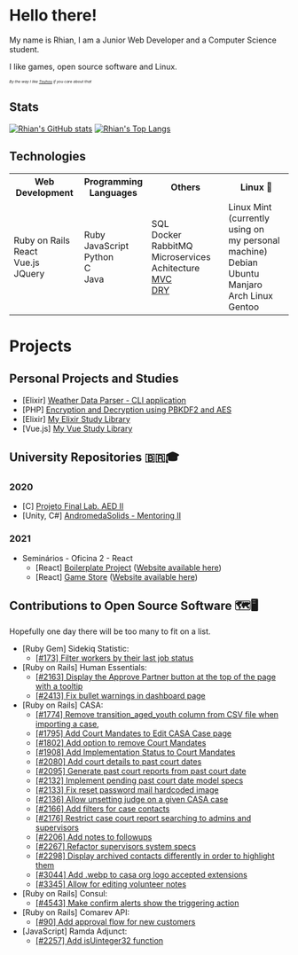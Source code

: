 <!--
So you've come to the bleak land of the README source code...
I am sorry, I've succumbed to the treacherous power of HTML in markdown... There is no way back now...
-->

# Hello there!

My name is Rhian, I am a Junior Web Developer and a Computer Science student.

I like games, open source software and Linux.

<!--
  Other images :)
  https://media1.tenor.com/images/50ead60764442fd6304067bac5377027/tenor.gif
-->

<sub><sup><sub><sup>_By the way I like [Touhou](https://i1.kym-cdn.com/photos/images/newsfeed/000/333/537/b27.png) if you care about that_</sup></sub></sup></sub>

## Stats

[![Rhian's GitHub stats](https://github-readme-stats.vercel.app/api?username=rhian-cs&show_icons=true&theme=tokyonight&line_height=24.99)](https://github.com/anuraghazra/github-readme-stats)
[![Rhian's Top Langs](https://github-readme-stats.vercel.app/api/top-langs/?username=rhian-cs&layout=compact&theme=tokyonight&langs_count=8&exclude_repo=AndromedaSolids)](https://github.com/anuraghazra/github-readme-stats)

## Technologies

<table>
<th>Web Development</th>
<th>Programming<br>Languages</th>
<th>Others</th>
<th>Linux 💛</th>
<tr>
  <td>
      Ruby on Rails<br>
      React<br>
      Vue.js<br>
      JQuery<br>
  </td>
  <td>
      Ruby<br>
      JavaScript<br>
      Python<br>
      C<br>
      Java<br>
  </td>
  <td>
    SQL<br>
    Docker<br>
    RabbitMQ<br>
    Microservices Achitecture<br>
    <a href="https://en.wikipedia.org/wiki/Model%E2%80%93view%E2%80%93controller">MVC</a><br>
    <a href="https://en.wikipedia.org/wiki/Don't_repeat_yourself">DRY</a><br>
  </td>
  <td>
    Linux Mint (currently using on<br>
    my personal machine)<br>
    Debian<br>
    Ubuntu<br>
    Manjaro<br>
    Arch Linux<br>
    Gentoo<br>
  </td>
</tr>
<table>

# Projects

## Personal Projects and Studies

- [Elixir] [Weather Data Parser - CLI application](https://github.com/rhian-cs/elixir-weather-parser)
- [PHP] [Encryption and Decryption using PBKDF2 and AES](https://github.com/rhian-cs/crypto-challenge-php-pbkdf2)
- [Elixir] [My Elixir Study Library](https://github.com/rhian-cs/elixir-studies)
- [Vue.js] [My Vue Study Library](https://github.com/rhian-cs/vue-udemy-studies)

## University Repositories 🇧🇷🎓

### 2020

- [C] [Projeto Final Lab. AED II](https://github.com/rhian-cs/Projeto_final_LAEDII)
- [Unity, C#] [AndromedaSolids - Mentoring II](https://github.com/rhian-cs/AndromedaSolids)

### 2021

- Seminários - Oficina 2 - React
  - [React] [Boilerplate Project](https://github.com/rhian-cs/seminarios-2021-oficina-2-boilerplate) ([Website available here](https://rhian-cs.github.io/puc-2021-1-seminarios-3-oficina-2-boilerplate-project/public/index.html))
  - [React] [Game Store](https://github.com/rhian-cs/seminarios-2021-oficina-2-game-store) ([Website available here](https://rhian-cs.github.io/seminarios-2021-oficina-2-game-store/))

## Contributions to Open Source Software 🗺️🖥️

Hopefully one day there will be too many to fit on a list.

- [Ruby Gem] Sidekiq Statistic:
  - [\[#173\] Filter workers by their last job status](https://github.com/davydovanton/sidekiq-statistic/pull/173)
- [Ruby on Rails] Human Essentials:
  - [\[#2163\] Display the Approve Partner button at the top of the page with a tooltip](https://github.com/rubyforgood/human-essentials/pull/2163)
  - [\[#2413\] Fix bullet warnings in dashboard page](https://github.com/rubyforgood/human-essentials/pull/2413)
- [Ruby on Rails] CASA:
  - [\[#1774\] Remove transition_aged_youth column from CSV file when importing a case](https://github.com/rubyforgood/casa/pull/1774),
  - [\[#1795\] Add Court Mandates to Edit CASA Case page](https://github.com/rubyforgood/casa/pull/1795)
  - [\[#1802\] Add option to remove Court Mandates](https://github.com/rubyforgood/casa/pull/1802)
  - [\[#1908\] Add Implementation Status to Court Mandates](https://github.com/rubyforgood/casa/pull/1908)
  - [\[#2080\] Add court details to past court dates](https://github.com/rubyforgood/casa/pull/2080)
  - [\[#2095\] Generate past court reports from past court date](https://github.com/rubyforgood/casa/pull/2095)
  - [\[#2132\] Implement pending past court date model specs](https://github.com/rubyforgood/casa/pull/2132)
  - [\[#2133\] Fix reset password mail hardcoded image](https://github.com/rubyforgood/casa/pull/2133)
  - [\[#2136\] Allow unsetting judge on a given CASA case](https://github.com/rubyforgood/casa/pull/2136)
  - [\[#2166\] Add filters for case contacts](https://github.com/rubyforgood/casa/pull/2166)
  - [\[#2176\] Restrict case court report searching to admins and supervisors](https://github.com/rubyforgood/casa/pull/2176)
  - [\[#2206\] Add notes to followups](https://github.com/rubyforgood/casa/pull/2206)
  - [\[#2267\] Refactor supervisors system specs](https://github.com/rubyforgood/casa/pull/2267)
  - [\[#2298\] Display archived contacts differently in order to highlight them](https://github.com/rubyforgood/casa/pull/2298)
  - [\[#3044\] Add .webp to casa org logo accepted extensions](https://github.com/rubyforgood/casa/pull/3044)
  - [\[#3345\] Allow for editing volunteer notes](https://github.com/rubyforgood/casa/pull/3345)
- [Ruby on Rails] Consul:
  - [\[#4543\] Make confirm alerts show the triggering action](https://github.com/consul/consul/pull/4543)
- [Ruby on Rails] Comarev API:
  - [\[#90\] Add approval flow for new customers](https://github.com/comarev/comarev/pull/90)
- [JavaScript] Ramda Adjunct:
  - [\[#2257\] Add isUinteger32 function](https://github.com/char0n/ramda-adjunct/pull/2257)
